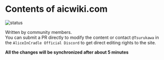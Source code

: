 # Contents of aicwiki.com

![status](https://status.devnet.work/api/badge/7/status?style=for-the-badge)

Written by community members.  
You can submit a PR directly to modify the content or contact `@Tsurukawa` in the `AliceInCradle Official Discord` to get direct editing rights to the site.  
  
**All the changes will be synchronized after about 5 minutes**
